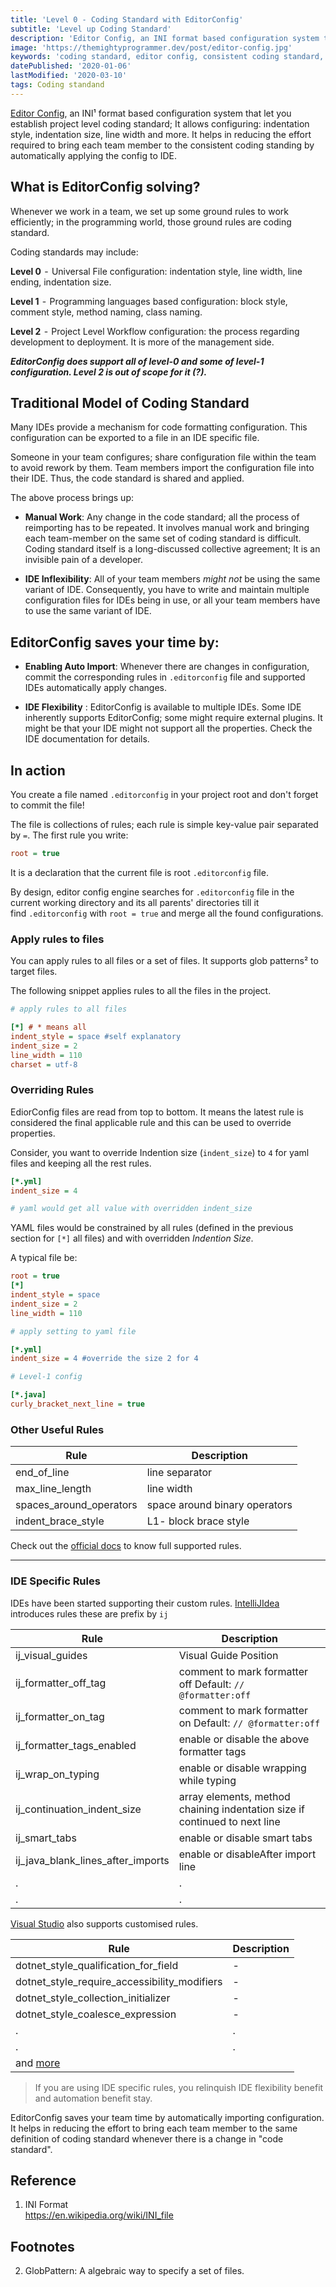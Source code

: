 ```yaml
---
title: 'Level 0 - Coding Standard with EditorConfig'
subtitle: 'Level up Coding Standard'
description: 'Editor Config, an INI format based configuration system that let you establish project level coding standard; It allows configuring: indentation style, indentation size, line width and more'
image: 'https://themightyprogrammer.dev/post/editor-config.jpg'
keywords: 'coding standard, editor config, consistent coding standard, editor config guide, editorconfig tutorial, editorconfig linewidth, editorconfig indentsize, intellj editorconfig'
datePublished: '2020-01-06'
lastModified: '2020-03-10'
tags: Coding standand
---
```


[Editor Config](https://editorconfig.org), an INI¹ format based configuration system that let you establish project level coding standard; It allows configuring: indentation style, indentation size, line width and more. It helps in reducing the effort required to bring each team member to the consistent coding standing by automatically applying the config to IDE.

## What is EditorConfig solving?

Whenever we work in a team, we set up some ground rules to work efficiently; in the programming world, those ground rules are coding standard.

Coding standards may include:

**Level 0**  -  Universal File configuration: indentation style, line width, line ending, indentation size.

**Level 1**  -  Programming languages based configuration: block style, comment style, method naming, class naming.

**Level 2**  -  Project Level Workflow configuration: the process regarding development to deployment. It is more of the management side.

**_EditorConfig does support all of level-0 and some of level-1 configuration. Level 2 is out of scope for it (?)._**

## Traditional Model of Coding Standard

Many IDEs provide a mechanism for code formatting configuration. This configuration can be exported to a file in an IDE specific file.

Someone in your team configures; share configuration file within the team to avoid rework by them. Team members import the configuration file into their IDE. Thus, the code standard is shared and applied.

The above process brings up:

- **Manual Work**: Any change in the code standard; all the process of reimporting has to be repeated. It involves manual work and bringing each team-member on the same set of coding standard is difficult. Coding standard itself is a long-discussed collective agreement; It is an invisible pain of a developer.

- **IDE Inflexibility**: All of your team members _might not_ be using the same variant of IDE. Consequently, you have to write and maintain multiple configuration files for IDEs being in use, or all your team members have to use the same variant of IDE.

## EditorConfig saves your time by:

- **Enabling Auto Import**: Whenever there are changes in configuration, commit the corresponding rules in `.editorconfig` file and supported IDEs automatically apply changes.

- **IDE Flexibility** : EditorConfig is available to multiple IDEs.
  Some IDE inherently supports EditorConfig; some might require external plugins. It might be that your IDE might not support all the properties. Check the IDE documentation for details.

## In action

You create a file named `.editorconfig` in your project root and don't forget to commit the file!

The file is collections of rules; each rule is simple key-value pair separated by `=`. The first rule you write:

```ini
root = true
```

It is a declaration that the current file is root `.editorconfig` file.

By design, editor config engine searches for `.editorconfig` file in the current working directory and its all parents' directories till it find `.editorconfig` with `root = true` and merge all the found configurations.

### Apply rules to files

You can apply rules to all files or a set of files. It supports glob patterns² to target files.

The following snippet applies rules to all the files in the project.

```ini
# apply rules to all files

[*] # * means all
indent_style = space #self explanatory
indent_size = 2
line_width = 110
charset = utf-8
```

### Overriding Rules

EdiorConfig files are read from top to bottom. It means the latest rule is considered the final applicable rule and this can be used to override properties.

Consider, you want to override Indention size (`indent_size`) to `4` for yaml files and keeping all the rest rules.

```ini
[*.yml]
indent_size = 4

# yaml would get all value with overridden indent_size
```

YAML files would be constrained by all rules (defined in the previous section for `[*]` all files) and with overridden _Indention Size_.

A typical file be:

```ini
root = true
[*]
indent_style = space
indent_size = 2
line_width = 110

# apply setting to yaml file

[*.yml]
indent_size = 4 #override the size 2 for 4

# Level-1 config

[*.java]
curly_bracket_next_line = true
```

### Other Useful Rules

| Rule                    | Description                   |
| ----------------------- | ----------------------------- |
| end_of_line             | line separator                |
| max_line_length         | line width                    |
| spaces_around_operators | space around binary operators |
| indent_brace_style      | L1- block brace style         |

Check out the [official docs](https://github.com/editorconfig/editorconfig/wiki/EditorConfig-Properties) to know full supported rules.

---

### IDE Specific Rules

IDEs have been started supporting their custom rules. [IntelliJIdea](https://www.jetbrains.com/help/idea/configuring-code-style.html) introduces rules these are prefix by `ij`

| Rule                              | Description                                                                |
| --------------------------------- | -------------------------------------------------------------------------- |
| ij_visual_guides                  | Visual Guide Position                                                      |
| ij_formatter_off_tag              | comment to mark formatter off Default: `// @formatter:off`                 |
| ij_formatter_on_tag               | comment to mark formatter on Default: `// @formatter:off`                  |
| ij_formatter_tags_enabled         | enable or disable the above formatter tags                                 |
| ij_wrap_on_typing                 | enable or disable wrapping while typing                                    |
| ij_continuation_indent_size       | array elements, method chaining indentation size if continued to next line |
| ij_smart_tabs                     | enable or disable smart tabs                                               |
| ij_java_blank_lines_after_imports | enable or disableAfter import line                                         |
| .                                 | .                                                                          |
| .                                 | .                                                                          |

[Visual Studio](https://docs.microsoft.com/en-us/visualstudio/ide/editorconfig-code-style-settings-reference?view=vs-2019) also supports customised rules.

| Rule                                                                                                                  | Description |
| --------------------------------------------------------------------------------------------------------------------- | ----------- |
| dotnet_style_qualification_for_field                                                                                  | -           |
| dotnet_style_require_accessibility_modifiers                                                                          | -           |
| dotnet_style_collection_initializer                                                                                   | -           |
| dotnet_style_coalesce_expression                                                                                      | -           |
| .                                                                                                                     | .           |
| .                                                                                                                     | .           |
| and [more](https://docs.microsoft.com/en-us/visualstudio/ide/editorconfig-code-style-settings-reference?view=vs-2019) |

> If you are using IDE specific rules, you relinquish IDE flexibility benefit and automation benefit stay.

EditorConfig saves your team time by automatically importing configuration. It helps in reducing the effort to bring each team member to the same definition of coding standard whenever there is a change in "code standard".

## Reference

1. INI Format  
   https://en.wikipedia.org/wiki/INI_file

## Footnotes

2. GlobPattern: A algebraic way to specify a set of files.
